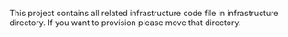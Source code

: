 This project contains all related infrastructure code file in infrastructure directory. If you want to provision please move that directory.